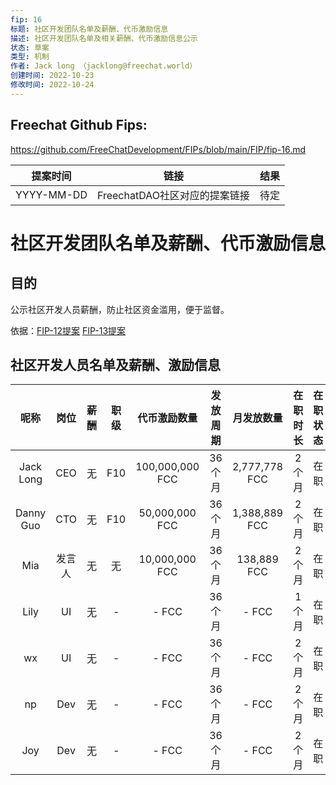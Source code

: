 ```yaml
---
fip: 16
标题: 社区开发团队名单及薪酬、代币激励信息
描述: 社区开发团队名单及相关薪酬、代币激励信息公示
状态: 草案
类型: 机制
作者: Jack long （jacklong@freechat.world）
创建时间: 2022-10-23
修改时间: 2022-10-24
---
```


## Freechat Github Fips: 

https://github.com/FreeChatDevelopment/FIPs/blob/main/FIP/fip-16.md


  | 提案时间 | 链接 | 结果 |
  |:-:|:-:|:-:|
  | YYYY-MM-DD |FreechatDAO社区对应的提案链接|待定|

# 社区开发团队名单及薪酬、代币激励信息

## 目的
公示社区开发人员薪酬，防止社区资金滥用，便于监督。

依据：[FIP-12提案](https://snapshot.org/#/freechatdao.eth/proposal/0x56a07c7f382b5a66aecc1ebaf2ebad39e493760402357f5071bb1ebb2949d71d)
[FIP-13提案](https://snapshot.org/#/freechatdao.eth/proposal/0x56a07c7f382b5a66aecc1ebaf2ebad39e493760402357f5071bb1ebb2949d71d)

## 社区开发人员名单及薪酬、激励信息
|   呢称   | 岗位 |   薪酬   | 职级 |   代币激励数量  |发放周期|  月发放数量   |在职时长|在职状态|
|:-------:|:----:|:-------:|:---:|:-------------:|:-----:|:-----------:|:-----:|:-----:|
|Jack Long|  CEO |    无   | F10 |100,000,000 FCC|  36个月|2,777,778 FCC|   2个月|  在职 |
|Danny Guo|  CTO |    无   | F10 | 50,000,000 FCC|  36个月|1,388,889 FCC|   2个月|  在职 |
|   Mia   | 发言人| 无 |  无 |  10,000,000 FCC|  36个月|  138,889 FCC|   2个月|  在职 |
|   Lily  |  UI  |    无   |   - |          - FCC|  36个月|        - FCC|   1个月|  在职 |
|   wx    |  UI  |    无   |   - |          - FCC|  36个月|        - FCC|   2个月|  在职 |
|   np    |  Dev |    无   |   - |          - FCC|  36个月|        - FCC|   2个月|  在职 |
|   Joy   |  Dev |    无   |   - |          - FCC|  36个月|        - FCC|   2个月|  在职 |